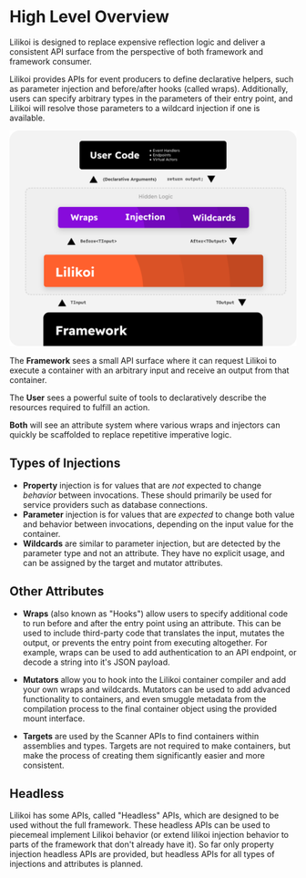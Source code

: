 # High Level Overview

Lilikoi is designed to replace expensive reflection logic and deliver a consistent API surface
from the perspective of both framework and framework consumer.

Lilikoi provides APIs for event producers to define declarative helpers, such as parameter injection
and before/after hooks (called wraps). Additionally, users can specify arbitrary types in the
parameters of their entry point, and Lilikoi will resolve those parameters to a wildcard injection
if one is available.

![A diagram of Lilikoi's exposed interfaces](../Assets/LilikoiContainerOverview.png)

The **Framework** sees a small API surface where it can request Lilikoi to execute a container
with an arbitrary input and receive an output from that container.

The **User** sees a powerful suite of tools to declaratively describe the resources required
to fulfill an action.

**Both** will see an attribute system where various wraps and injectors can quickly be 
scaffolded to replace repetitive imperative logic.

## Types of Injections

- **Property** injection is for values that are *not* expected to change *behavior* between invocations.
  These should primarily be used for service providers such as database connections.
- **Parameter** injection is for values that are *expected* to change both value and behavior between invocations,
  depending on the input value for the container.
- **Wildcards** are similar to parameter injection, but are detected by the parameter type and not an attribute.
  They have no explicit usage, and can be assigned by the target and mutator attributes.

## Other Attributes

- **Wraps** (also known as "Hooks") allow users to specify additional code to run before and after the entry point using an attribute.
  This can be used to include third-party code that translates the input, mutates the output, or prevents the entry point from executing altogether.
  For example, wraps can be used to add authentication to an API endpoint, or decode a string into it's JSON payload.

- **Mutators** allow you to hook into the Lilikoi container compiler and add your own wraps and wildcards.
  Mutators can be used to add advanced functionality to containers, and even smuggle metadata from the compilation process
  to the final container object using the provided mount interface.

- **Targets** are used by the Scanner APIs to find containers within assemblies and types.
  Targets are not required to make containers, but make the process of creating them
  significantly easier and more consistent.

## Headless
Lilikoi has some APIs, called "Headless" APIs, which are designed to be used without the full framework.
These headless APIs can be used to piecemeal implement Lilikoi behavior (or extend lilikoi injection behavior
to parts of the framework that don't already have it). So far only property injection headless APIs are provided,
but headless APIs for all types of injections and attributes is planned.
